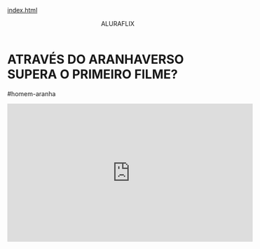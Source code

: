[index.html](https://github.com/user-attachments/files/22006102/index.html)
<body>

<header>ALURAFLIX</header>

<h1>ATRAVÉS DO ARANHAVERSO SUPERA O PRIMEIRO FILME?</h1>
<p>#homem-aranha</p>


<iframe width="560" height="315" src="https://www.youtube.com/embed/gt_fAE1Eg2Q?si=vWwg-hCk2dmeF6vd" title="YouTube video player" frameborder="0" allow="accelerometer; autoplay; clipboard-write; encrypted-media; gyroscope; picture-in-picture; web-share" referrerpolicy="strict-origin-when-cross-origin" allowfullscreen></iframe>


</body>
